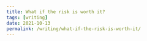 ```yaml
---
title: What if the risk is worth it?
tags: [writing]
date: 2021-10-13
permalink: /writing/what-if-the-risk-is-worth-it/
---
```

